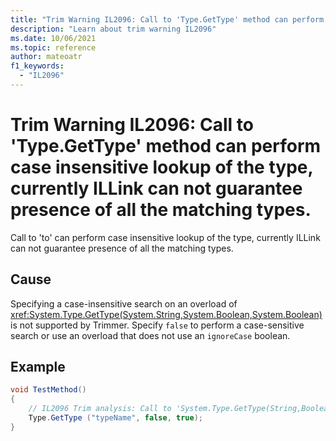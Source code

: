 ```yaml
---
title: "Trim Warning IL2096: Call to 'Type.GetType' method can perform case insensitive lookup of the type, currently ILLink can not guarantee presence of all the matching types."
description: "Learn about trim warning IL2096"
ms.date: 10/06/2021
ms.topic: reference
author: mateoatr
f1_keywords:
  - "IL2096"
---
```

# Trim Warning IL2096: Call to 'Type.GetType' method can perform case insensitive lookup of the type, currently ILLink can not guarantee presence of all the matching types.

Call to 'to' can perform case insensitive lookup of the type, currently ILLink can not guarantee presence of all the matching types.

## Cause

Specifying a case-insensitive search on an overload of <xref:System.Type.GetType(System.String,System.Boolean,System.Boolean)> is not supported by Trimmer. Specify `false` to perform a case-sensitive search or use an overload that does not use an `ignoreCase` boolean.

## Example

```csharp
void TestMethod()
{
    // IL2096 Trim analysis: Call to 'System.Type.GetType(String,Boolean,Boolean)' can perform case insensitive lookup of the type, currently ILLink can not guarantee presence of all the matching types
    Type.GetType ("typeName", false, true);
}
```
